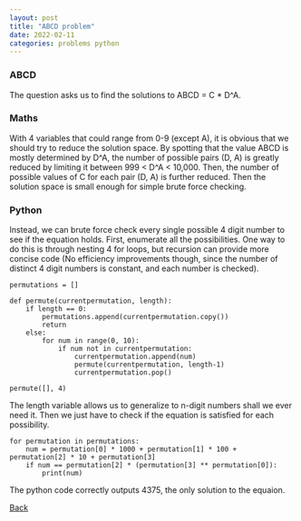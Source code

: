 ```yaml
---
layout: post
title: "ABCD problem"
date: 2022-02-11
categories: problems python
---
```


### ABCD
The question asks us to find the solutions to ABCD = C * D^A. 

### Maths
With 4 variables that could range from 0-9 (except A), it is obvious that we should try to reduce the solution space. By spotting that the value ABCD is mostly determined by D^A, the number of possible pairs (D, A) is greatly reduced by limiting it between 999 < D^A < 10,000. Then, the number of possible values of C for each pair (D, A) is further reduced. Then the solution space is small enough for simple brute force checking.

### Python
Instead, we can brute force check every single possible 4 digit number to see if the equation holds. First, enumerate all the possibilities. One way to do this is through nesting 4 for loops, but recursion can provide more concise code (No efficiency improvements though, since the number of distinct 4 digit numbers is constant, and each number is checked).

```
permutations = []

def permute(currentpermutation, length):
    if length == 0:
        permutations.append(currentpermutation.copy())
        return
    else:
        for num in range(0, 10):
            if num not in currentpermutation:
                currentpermutation.append(num)
                permute(currentpermutation, length-1)
                currentpermutation.pop()

permute([], 4)
```

The length variable allows us to generalize to n-digit numbers shall we ever need it. Then we just have to check if the equation is satisfied for each possibility.

```
for permutation in permutations:
    num = permutation[0] * 1000 + permutation[1] * 100 + permutation[2] * 10 + permutation[3]
    if num == permutation[2] * (permutation[3] ** permutation[0]):
        print(num)
```

The python code correctly outputs 4375, the only solution to the equaion.


[Back](../index.html)
